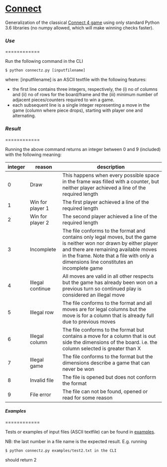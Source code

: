 # [Connect](https://github.com/alex-muci/small-projects/tree/master/connectN-cli)

Generalization of the classical [Connect 4 game](https://en.wikipedia.org/wiki/Connect_Four) using only standard Python 3.6 libraries (no numpy allowed, which will make winning checks faster).

### *Use*
============

Run the following command in the CLI

    $ python connectz.py [inputfilename]

where:
[inputfilename] is an ASCII textfile with the following features:

- the first line contains three integers, respectively, the (i) no of columns and (ii) no of rows for the board/frame and the (iii) minimum number of adjacent pieces/counters required to win a game.
- each subsequent line is a single integer representing a move in the game (column where piece drops), starting with player one and alternating.

### *Result*
============

Running the above command returns an integer between 0 and 9 (included) with the following meaning:

| integer       | reason            |  description  |
| ------------- | -------------     | ------------- |
| 0             | Draw              | This happens when every possible space in the frame was filled with a counter, but neither player achieved a line of the required length |
| 1             | Win for player 1  | The first player achieved a line of the required length  |
| 2             | Win for player 2  | The second player achieved a line of the required length |
| 3             | Incomplete        | The file conforms to the format and contains only legal moves, but the game is neither won nor drawn by either player and there are remaining available moves in the frame. Note that a file with only a dimensions line constitutes an incomplete game|
| 4             | Illegal continue  | All moves are valid in all other respects but the game has already been won on a previous turn so continued play is considered an illegal move |
| 5             | Illegal row       | The file conforms to the format and all moves are for legal columns but the move is for a column that is already full due to previous moves |
| 6             | Illegal column    | The file conforms to the format but contains a move for a column that is out side the dimensions of the board. i.e. the column selected is greater than X |
| 7             | Illegal game      | The file conforms to the format but the dimensions describe a game that can never be won |
| 8             | Invalid file      | The file is opened but does not conform the format |
| 9             | File error        | The file can not be found, opened or read for some reason |


#### *Examples*
============

Tests or examples of input files (ASCII textfile) can be found in [examples](http://github.com/alex-muci/small-projects/blob/master/connectN-cli/examples).

NB: the last number in a file name is the expected result. E.g. running

    $ python connectz.py examples/test2.txt in the CLI

should return 2

